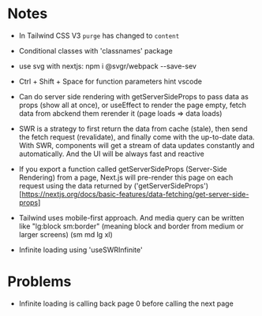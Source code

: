 # Notes

- In Tailwind CSS V3 `purge` has changed to `content`
- Conditional classes with 'classnames' package
- use svg with nextjs: npm i @svgr/webpack --save-sev
- Ctrl + Shift + Space for function parameters hint vscode

- Can do server side rendering with getServerSideProps to pass data as props (show all at once), or useEffect to render the page empty, fetch data from abckend them rerender it (page loads => data loads)

- SWR is a strategy to first return the data from cache (stale), then send the fetch request (revalidate), and finally come with the up-to-date data. With SWR, components will get a stream of data updates constantly and automatically. And the UI will be always fast and reactive

- If you export a function called getServerSideProps (Server-Side Rendering) from a page, Next.js will pre-render this page on each request using the data returned by ('getServerSideProps')[https://nextjs.org/docs/basic-features/data-fetching/get-server-side-props]
- Tailwind uses mobile-first approach. And media query can be written like "lg:block sm:border" (meaning block and border from medium or larger screens) (sm md lg xl)
- Infinite loading using 'useSWRInfinite'

# Problems

- Infinite loading is calling back page 0 before calling the next page
